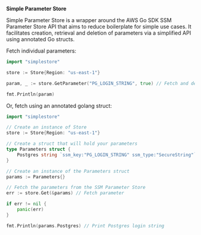 **Simple Parameter Store**

Simple Parameter Store is a wrapper around the AWS Go SDK SSM Parameter Store API that aims to reduce boilerplate 
for simple use cases. It facilitates creation, retrieval and deletion of parameters via a simplified API using
annotated Go structs. 

Fetch individual parameters:

```go
import "simplestore"

store := Store{Region: "us-east-1"}

param, _ := store.GetParameter("PG_LOGIN_STRING", true) // Fetch and decrypt a parameter

fmt.Println(param)

```

Or, fetch using an annotated golang struct:

```go
import "simplestore"

// Create an instance of Store
store := Store{Region: "us-east-1"}

// Create a struct that will hold your parameters
type Parameters struct {
	Postgres string `ssm_key:"PG_LOGIN_STRING" ssm_type:"SecureString"`
}

// Create an instance of the Parameters struct
params := Parameters{}

// Fetch the parameters from the SSM Parameter Store
err := store.Get(&params) // Fetch parameter

if err != nil {
	panic(err)
}

fmt.Println(params.Postgres) // Print Postgres login string

```